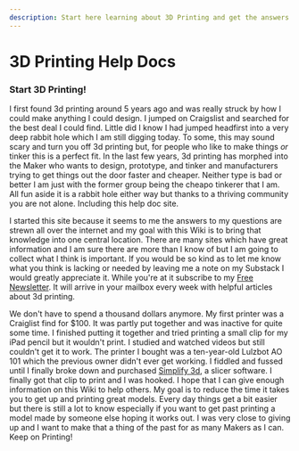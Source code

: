 ```yaml
---
description: Start here learning about 3D Printing and get the answers you need today.
---
```


# 3D Printing Help Docs

### Start 3D **Printing!** 

I first found 3d printing around 5 years ago and was really struck by how I could make anything I could design. I jumped on Craigslist and searched for the best deal I could find. Little did I know I had jumped headfirst into a very deep rabbit hole which I am still digging today. To some, this may sound scary and turn you off 3d printing but, for people who like to make things _or_ tinker this is a perfect fit. In the last few years, 3d printing has morphed into the Maker who wants to design, prototype, and tinker and manufacturers trying to get things out the door faster and cheaper. Neither type is bad or better I am just with the former group being the cheapo tinkerer that I am. All fun aside it is a rabbit hole either way but thanks to a thriving community you are not alone. Including this help doc site.

I started this site because it seems to me the answers to my questions are strewn all over the internet and my goal with this Wiki is to bring that knowledge into one central location. There are many sites which have great information and I am sure there are more than I know of but I am going to collect what I think is important. If you would be so kind as to let me know what you think is lacking or needed by leaving me a note on my Substack I would greatly appreciate it. While you're at it subscribe to my [Free Newsletter](https://3dprint.substack.com). It will arrive in your mailbox every week with helpful articles about 3d printing.

We don't have to spend a thousand dollars anymore. My first printer was a Craiglist find for $100. It was partly put together and was inactive for quite some time. I finished putting it together and tried printing a small clip for my iPad pencil but it wouldn't print. I studied and watched videos but still couldn't get it to work. The printer I bought was a ten-year-old Lulzbot AO 101 which the previous owner didn't ever get working. I fiddled and fussed until I finally broke down and purchased [Simplify 3d](https://www.simplify3d.com), a slicer software. I finally got that clip to print and I was hooked. I hope that I can give enough information on this Wiki to help others. My goal is to reduce the time it takes you to get up and printing great models. Every day things get a bit easier but there is still a lot to know especially if you want to get past printing a model made by someone else hoping it works out. I was very close to giving up and I want to make that a thing of the past for as many Makers as I can. Keep on Printing!





